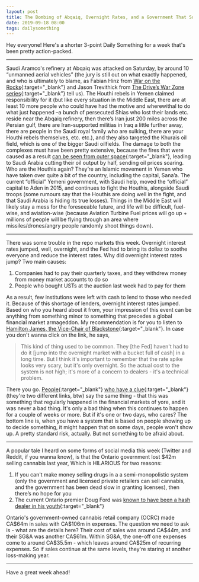 ```yaml
---
layout: post
title: The Bombing of Abqaiq, Overnight Rates, and a Government That Sucks at Selling Drugs
date: 2019-09-18 08:00 
tags: dailysomething
---
```


Hey everyone! Here's a shorter 3-point Daily Something for a week that's been pretty action-packed.  

------
 
Saudi Aramco's refinery at Abqaiq was attacked on Saturday, by around 10 “unmanned aerial vehicles” (the jury is still out on what exactly happened, and who is ultimately to blame, as Fabian Hinz from [War on the Rocks](https://www.armscontrolwonk.com/archive/1208062/meet-the-quds-1/){:target="_blank"} and Jason Trevithick from [The Drive’s War Zone series](https://www.thedrive.com/the-war-zone/29864/everything-you-need-to-know-about-the-attacks-on-saudi-arabias-oil-facilities){:target="_blank"} tell us). The Houthi rebels in Yemen claimed responsibility for it (but like every situation in the Middle East, there are at least 10 more people who could have had the motive and wherewithal to do what just happened –a bunch of persecuted Shias who lost their lands etc. reside near the Abqaiq refinery, then there’s Iran just 200 miles across the Persian gulf, there are Iran-supported militias in Iraq a little further away, there are people in the Saudi royal family who are sulking, there are your Houthi rebels themselves, etc. etc.), and they also targeted the Khurais oil field, which is one of the bigger Saudi oilfields. The damage to both the complexes must have been pretty extensive, because the fires that were caused as a result [can be seen from outer space](https://qz.com/1709290/drones-attack-worlds-largest-oil-refinery-in-saudi-arabia/){:target="_blank"}, leading to Saudi Arabia cutting their oil output by half, sending oil prices soaring. Who are the Houthis again? They’re an Islamic movement in Yemen who have taken over quite a bit of the country, including the capital, Sana’a. The current “official” Yemeni government, with Saudi help, moved the “official” capital to Aden in 2015, and continues to fight the Houthis, alongside Saudi troops (some rumours say that the Houthis are doing well in the fight, and that Saudi Arabia is hiding its true losses). Things in the Middle East will likely stay a mess for the foreseeable future, and life will be difficult, fuel-wise, and aviation-wise (because Aviation Turbine Fuel prices will go up + millions of people will be flying through an area where missiles/drones/angry people randomly shoot things down).   

------- 

There was some trouble in the repo markets this week. Overnight interest rates jumped, well, overnight, and the Fed had to bring its dollaz to soothe everyone and reduce the interest rates. Why did overnight interest rates jump? Two main causes:  

1. Companies had to pay their quarterly taxes, and they withdrew money from money market accounts to do so
2. People who bought USTs at the auction last week had to pay for them

As a result, few institutions were left with cash to lend to those who needed it. Because of this shortage of lenders, overnight interest rates jumped. Based on who you heard about it from, your impression of this event can be anything from something minor to something that precedes a global financial market armageddon. My recommendation is for you to listen to [Hamilton James, the Vice-Chair of Blackstone](https://www.bloomberg.com/news/articles/2019-09-18/blackstone-s-james-says-repo-disruption-just-technical-matter){:target="_blank"}. In case you don't wanna click on the link, he says,  
 

> This kind of thing used to be common. They [the Fed] haven't had to do it [jump into the overnight market with a bucket full of cash] in a long time. But I think it's important to remember that the rate spike looks very scary, but it's only overnight. So the actual cost to the system is not high; it's more of a concern to dealers - it's a technical problem.  


There you go. [People](https://www.bloomberg.com/opinion/articles/2019-09-17/wework-s-ipo-doesn-t-work-yet){:target="_blank"} [who have a clue](https://twitter.com/NickGiva/status/1173753382986760193){:target="_blank"} (they're two different links, btw) say the same thing - that this was something that regularly happened in the financial markets of yore, and it was never a bad thing. It's only a bad thing when this continues to happen for a couple of weeks or more. But if it's one or two days, who cares? The bottom line is, when you have a system that is based on people showing up to decide something, it might happen that on some days, people won't show up. A pretty standard risk, actually. But not something to be afraid about.    

-----

A popular tale I heard on some forms of social media this week (Twitter and Reddit, if you wanna know), is that the Ontario government lost \$42m selling cannabis last year, Which is HILARIOUS for two reasons:

1. If you can't make money selling drugs in a a semi-monopolistic system (only the government and licensed private retailers can sell cannabis, and the government has been dead slow in granting licenses), then there’s no hope for you  
2. The current Ontario premier Doug Ford was [known to have been a hash dealer in his youth](https://www.theglobeandmail.com/news/toronto/globe-investigation-the-ford-familys-history-with-drug-dealing/article12153014/){:target="_blank"}  

Ontario's government-owned cannabis retail company (OCRC) made CA\$64m in sales with CA\$106m in expenses. The question we need to ask is - what are the details here? Their cost of sales was around CA\$44m, and their SG&A was another CA\$61m. Within SG&A, the one-off one expenses come to around CA\$35.5m - which leaves around CA$25m of recurring expenses. So if sales continue at the same levels, they're staring at another loss-making year. 

------

Have a great week ahead!

